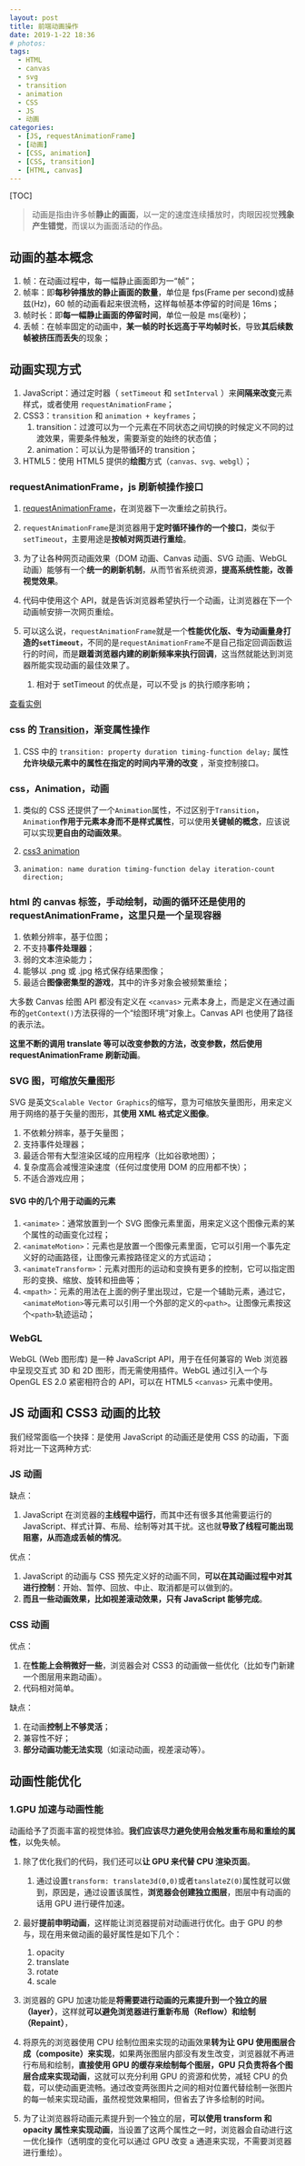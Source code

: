 ```yaml
---
layout: post
title: 前端动画操作
date: 2019-1-22 18:36
# photos:
tags:
  - HTML
  - canvas
  - svg
  - transition
  - animation
  - CSS
  - JS
  - 动画
categories:
  - [JS, requestAnimationFrame]
  - [动画]
  - [CSS, animation]
  - [CSS, transition]
  - [HTML, canvas]
---
```


[TOC]

> 动画是指由许多帧**静止的画面**，以一定的速度连续播放时，肉眼因视觉**残象产生错觉**，而误以为画面活动的作品。

## 动画的基本概念

1. 帧：在动画过程中，每一幅静止画面即为一“帧”；
2. 帧率：即**每秒钟播放的静止画面的数量**，单位是 fps(Frame per second)或赫兹(Hz)，60 帧的动画看起来很流畅，这样每帧基本停留的时间是 16ms；
3. 帧时长：即**每一幅静止画面的停留时间**，单位一般是 ms(毫秒)；
4. 丢帧：在帧率固定的动画中，**某一帧的时长远高于平均帧时长**，导致**其后续数帧被挤压而丢失**的现象；

## 动画实现方式

1. JavaScript：通过定时器（ `setTimeout` 和 `setInterval` ）来**间隔来改变**元素样式，或者使用 `requestAnimationFrame`；
2. CSS3：`transition` 和 `animation + keyframes`；
   1. transition：过渡可以为一个元素在不同状态之间切换的时候定义不同的过渡效果，需要条件触发，需要渐变的始终的状态值；
   2. animation：可以认为是带循环的 transition；
3. HTML5：使用 HTML5 提供的**绘图**方式（`canvas、svg、webgl`）；

### requestAnimationFrame，js 刷新帧操作接口

1. [requestAnimationFrame](https://developer.mozilla.org/zh-CN/docs/Web/API/Window/requestAnimationFrame)，在浏览器下一次重绘之前执行。

2. `requestAnimationFrame`是浏览器用于**定时循环操作的一个接口**，类似于`setTimeout`，主要用途是**按帧对网页进行重绘**。

3. 为了让各种网页动画效果（DOM 动画、Canvas 动画、SVG 动画、WebGL 动画）能够有一个**统一的刷新机制**，从而节省系统资源，**提高系统性能，改善视觉效果**。

4. 代码中使用这个 API，就是告诉浏览器希望执行一个动画，让浏览器在下一个动画帧安排一次网页重绘。

5. 可以这么说，`requestAnimationFrame`就是一个**性能优化版、专为动画量身打造的`setTimeout`**，不同的是`requestAnimationFrame`不是自己指定回调函数运行的时间，而是**跟着浏览器内建的刷新频率来执行回调**，这当然就能达到浏览器所能实现动画的最佳效果了。
   1. 相对于 setTimeout 的优点是，可以不受 js 的执行顺序影响；

[查看实例](./requestAnimationFrame动画实现.html)

### css 的 [Transition](https://developer.mozilla.org/zh-CN/docs/Web/CSS/transition)，渐变属性操作

1. CSS 中的 `transition: property duration timing-function delay;` 属性**允许块级元素中的属性在指定的时间内平滑的改变** ，渐变控制接口。

### css，Animation，动画

1. 类似的 CSS 还提供了一个`Animation`属性，不过区别于`Transition`，`Animation`**作用于元素本身而不是样式属性**，可以使用**关键帧的概念**，应该说可以实现**更自由的动画效果**。

2. [css3 animation](https://developer.mozilla.org/zh-CN/docs/Web/CSS/animation)

3. `animation: name duration timing-function delay iteration-count direction;`

### html 的 canvas 标签，手动绘制，动画的循环还是使用的 requestAnimationFrame，这里只是一个呈现容器

1. 依赖分辨率，基于位图；
2. 不支持**事件处理器**；
3. 弱的文本渲染能力；
4. 能够以 .png 或 .jpg 格式保存结果图像；
5. 最适合**图像密集型的游戏**，其中的许多对象会被频繁重绘；

大多数 Canvas 绘图 API 都没有定义在 `<canvas>` 元素本身上，而是定义在通过画布的`getContext()`方法获得的一个“绘图环境”对象上。Canvas API 也使用了路径的表示法。

**这里不断的调用 translate 等可以改变参数的方法，改变参数，然后使用 requestAnimationFrame 刷新动画**。

### SVG 图，可缩放矢量图形

SVG 是英文`Scalable Vector Graphics`的缩写，意为可缩放矢量图形，用来定义用于网络的基于矢量的图形，其**使用 XML 格式定义图像**。

1. 不依赖分辨率，基于矢量图；
2. 支持事件处理器；
3. 最适合带有大型渲染区域的应用程序（比如谷歌地图）；
4. 复杂度高会减慢渲染速度（任何过度使用 DOM 的应用都不快）；
5. 不适合游戏应用；

#### SVG 中的几个用于动画的元素

1. `<animate>`：通常放置到一个 SVG 图像元素里面，用来定义这个图像元素的某个属性的动画变化过程；
2. `<animateMotion>`：元素也是放置一个图像元素里面，它可以引用一个事先定义好的动画路径，让图像元素按路径定义的方式运动；
3. `<animateTransform>`：元素对图形的运动和变换有更多的控制，它可以指定图形的变换、缩放、旋转和扭曲等；
4. `<mpath>`：元素的用法在上面的例子里出现过，它是一个辅助元素，通过它，`<animateMotion>`等元素可以引用一个外部的定义的`<path>`。让图像元素按这个`<path>`轨迹运动；

### WebGL

WebGL (Web 图形库) 是一种 JavaScript API，用于在任何兼容的 Web 浏览器中呈现交互式 3D 和 2D 图形，而无需使用插件。WebGL 通过引入一个与 OpenGL ES 2.0 紧密相符合的 API，可以在 HTML5 `<canvas>` 元素中使用。

## JS 动画和 CSS3 动画的比较

我们经常面临一个抉择：是使用 JavaScript 的动画还是使用 CSS 的动画，下面将对比一下这两种方式:

### JS 动画

缺点：

1. JavaScript 在浏览器的**主线程中运行**，而其中还有很多其他需要运行的 JavaScript、样式计算、布局、绘制等对其干扰。这也就**导致了线程可能出现阻塞，从而造成丢帧的情况**。

优点：

1. JavaScript 的动画与 CSS 预先定义好的动画不同，**可以在其动画过程中对其进行控制**：开始、暂停、回放、中止、取消都是可以做到的。
2. **而且一些动画效果，比如视差滚动效果，只有 JavaScript 能够完成**。

### CSS 动画

优点：

1. 在**性能上会稍微好一些**，浏览器会对 CSS3 的动画做一些优化（比如专门新建一个图层用来跑动画）。
2. 代码相对简单。

缺点：

1. 在动画**控制上不够灵活**；
2. 兼容性不好；
3. **部分动画功能无法实现**（如滚动动画，视差滚动等）。

## 动画性能优化

### 1.GPU 加速与动画性能

动画给予了页面丰富的视觉体验。**我们应该尽力避免使用会触发重布局和重绘的属性**，以免失帧。

1. 除了优化我们的代码，我们还可以**让 GPU 来代替 CPU 渲染页面**。
   1. 通过设置`transform: translate3d(0,0)`或者`tanslateZ(0)`属性就可以做到，原因是，通过设置该属性，**浏览器会创建独立图层**，图层中有动画的话用 GPU 进行硬件加速。
2. 最好**提前申明动画**，这样能让浏览器提前对动画进行优化。由于 GPU 的参与，现在用来做动画的最好属性是如下几个：

   1. opacity
   2. translate
   3. rotate
   4. scale

3. 浏览器的 GPU 加速功能是**将需要进行动画的元素提升到一个独立的层（layer）**，这样就**可以避免浏览器进行重新布局（Reflow）和绘制（Repaint）**，

4. 将原先的浏览器使用 CPU 绘制位图来实现的动画效果**转为让 GPU 使用图层合成（composite）来实现**，如果两张图层内部没有发生改变，浏览器就不再进行布局和绘制，**直接使用 GPU 的缓存来绘制每个图层，GPU 只负责将各个图层合成来实现动画**，这就可以充分利用 GPU 的资源和优势，减轻 CPU 的负载，可以使动画更流畅。通过改变两张图片之间的相对位置代替绘制一张图片的每一帧来实现动画，虽然视觉效果相同，但省去了许多绘制的时间。

5. 为了让浏览器将动画元素提升到一个独立的层，**可以使用 transform 和 opacity 属性来实现动画**，当设置了这两个属性之一时，浏览器会自动进行这一优化操作（透明度的变化可以通过 GPU 改变 a 通道来实现，不需要浏览器进行重绘）。
